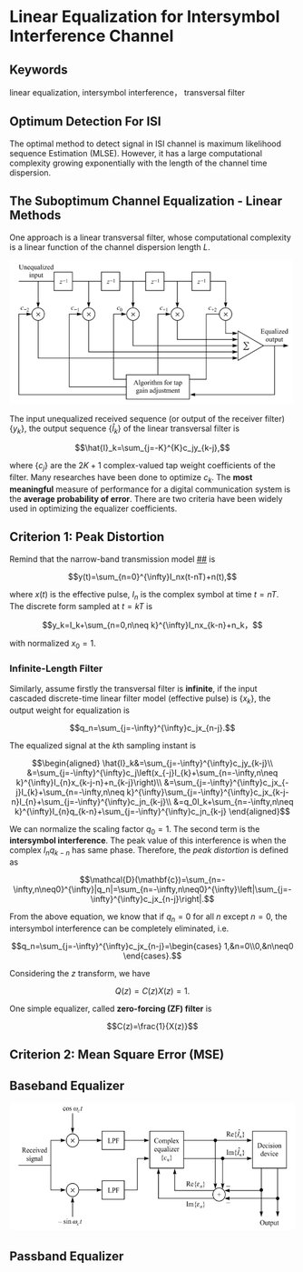 # Linear Equalization for Intersymbol Interference Channel

## Keywords

linear equalization, intersymbol interference， transversal filter

## Optimum Detection For ISI

The optimal method to detect signal in ISI channel is maximum likelihood sequence Estimation (MLSE). However, it has a large computational complexity growing exponentially with the length of the channel time dispersion.

## The Suboptimum Channel Equalization - Linear Methods

One approach is a linear transversal filter, whose computational complexity is a linear function of the channel dispersion length $L$.

<img src="isi-linear-equalization-fig-1.png" alt="linear transversal filter" width="500"/>

The input unequalized received sequence (or output of the receiver filter) $\{y_k\}$, the output sequence $\{\hat{I}_k\}$ of the linear transversal filter is

$$\hat{I}_k=\sum_{j=-K}^{K}c_jy_{k-j},$$

where $\{c_j\}$ are the $2K+1$ complex-valued tap weight coefficients of the filter. Many researches have been done to optimize $c_k$. The **most meaningful** measure of performance for a digital communication system is the **average probability of error**. There are two criteria have been widely used in optimizing the equalizer coefficients.

## Criterion 1: Peak Distortion

Remind that the narrow-band transmission model [##](6ad0611ed5bc0a29f0cafafe0bfc24ee) is

$$y(t)=\sum_{n=0}^{\infty}I_nx(t-nT)+n(t),$$

where $x(t)$ is the effective pulse, $I_n$ is the complex symbol at time $t=nT$. The discrete form sampled at $t=kT$ is

$$y_k=I_k+\sum_{n=0,n\neq k}^{\infty}I_nx_{k-n}+n_k，$$

with normalized $x_0=1$.

### Infinite-Length Filter

Similarly, assume firstly the transversal filter is **infinite**, if the input cascaded discrete-time linear filter model (effective pulse) is $\{x_k\}$, the output weight for equalization is

$$q_n=\sum_{j=-\infty}^{\infty}c_jx_{n-j}.$$

The equalized signal at the $k$th sampling instant is

$$\begin{aligned}
    \hat{I}_k&=\sum_{j=-\infty}^{\infty}c_jy_{k-j}\\
    &=\sum_{j=-\infty}^{\infty}c_j\left(x_{-j}I_{k}+\sum_{n=-\infty,n\neq k}^{\infty}I_{n}x_{k-j-n}+n_{k-j}\right)\\
    &=\sum_{j=-\infty}^{\infty}c_jx_{-j}I_{k}+\sum_{n=-\infty,n\neq k}^{\infty}\sum_{j=-\infty}^{\infty}c_jx_{k-j-n}I_{n}+\sum_{j=-\infty}^{\infty}c_jn_{k-j}\\
    &=q_0I_k+\sum_{n=-\infty,n\neq k}^{\infty}I_{n}q_{k-n}+\sum_{j=-\infty}^{\infty}c_jn_{k-j}
\end{aligned}$$

We can normalize the scaling factor $q_0=1$. The second term is the **intersymbol interference**. The peak value of this interference is when the complex $I_nq_{k-n}$ has same phase. Therefore, the *peak distortion* is defined as

$$\mathcal{D}(\mathbf{c})=\sum_{n=-\infty,n\neq0}^{\infty}|q_n|=\sum_{n=-\infty,n\neq0}^{\infty}\left|\sum_{j=-\infty}^{\infty}c_jx_{n-j}\right|.$$

From the above equation, we know that if $q_n=0$ for all $n$ except $n=0$, the intersymbol interference can be completely eliminated, i.e.

$$q_n=\sum_{j=-\infty}^{\infty}c_jx_{n-j}=\begin{cases}
    1,&n=0\\0,&n\neq0
\end{cases}.$$

Considering the $z$ transform, we have

$$Q(z)=C(z)X(z)=1.$$

One simple equalizer, called **zero-forcing (ZF) filter** is

$$C(z)=\frac{1}{X(z)}$$

## Criterion 2: Mean Square Error (MSE)

## Baseband Equalizer

<img src="linear-equalization-baseband.png" alt="linear transversal filter" width="600"/>

## Passband Equalizer

